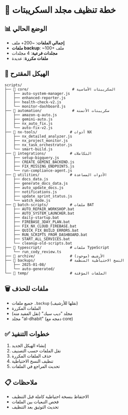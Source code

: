 # 🧹 خطة تنظيف مجلد السكريبتات

## 📊 الوضع الحالي
- **إجمالي الملفات**: ~200+ ملف
- **ملفات backup**: ~100+ ملف
- **مجلدات فرعية**: 4 مجلدات
- **ملفات مكررة**: عديدة

## 🎯 الهيكل المقترح

```
scripts/
├── 📁 core/                    # السكريبتات الأساسية
│   ├── auto-system-manager.js
│   ├── enhanced-reporter.js
│   ├── health-check-v2.js
│   └── monitor-dashboard.js
├── 📁 automation/              # سكريبتات الأتمتة
│   ├── amazon-q-auto.js
│   ├── gemini-auto.js
│   ├── nx_auto_fix.js
│   └── auto-fix-v2.js
├── 📁 nx-tools/               # أدوات NX
│   ├── nx_detailed_analyzer.js
│   ├── nx_project_monitor.js
│   ├── nx_task_orchestrator.js
│   └── smart-build.js
├── 📁 integrations/           # التكاملات
│   ├── setup-bigquery.js
│   ├── CREATE_GEMINI_BACKEND.js
│   ├── FIX_MISSING_ENDPOINTS.js
│   └── run-compliance-agent.js
├── 📁 utilities/              # الأدوات المساعدة
│   ├── docs_data.js
│   ├── generate_docs_data.js
│   ├── auto_update_docs.js
│   ├── notifications.js
│   ├── update_sprint_status.js
│   └── watch_mode.js
├── 📁 batch-scripts/          # ملفات BAT
│   ├── AUTO_REPAIR_WORKSHOP.bat
│   ├── AUTO_SYSTEM_LAUNCHER.bat
│   ├── daily-startup.bat
│   ├── FIREBASE_3DAY_PLAN.bat
│   ├── FIX_NX_CLOUD_FIREBASE.bat
│   ├── QUICK_FIX_BUILD_ERRORS.bat
│   ├── RUN_SCRIPTS_FROM_DASHBOARD.bat
│   ├── START_ALL_SERVICES.bat
│   └── cleanup-old-scripts.bat
├── 📁 typescript/             # ملفات TypeScript
│   └── run_cody_review.ts
├── 📁 archive/                # الأرشيف (موجود)
├── 📁 backups/                # النسخ الاحتياطية المنظمة
│   ├── 2025-01-08/
│   └── auto-generated/
└── 📁 temp/                   # الملفات المؤقتة
```

## 🗑️ ملفات للحذف
- جميع ملفات `.backup` (نقلها للأرشيف)
- الملفات المكررة
- مجلد "ديب سيك" (نقل المفيد منه)
- مجلد "al-dhabit" (دمجه مع core)

## ✅ خطوات التنفيذ
1. إنشاء الهيكل الجديد
2. نقل الملفات حسب التصنيف
3. حذف الملفات المكررة
4. تنظيف النسخ الاحتياطية
5. تحديث المراجع في الملفات

## 📋 ملاحظات
- الاحتفاظ بنسخة احتياطية كاملة قبل التنظيف
- فحص التبعيات بين الملفات
- تحديث التوثيق بعد التنظيف